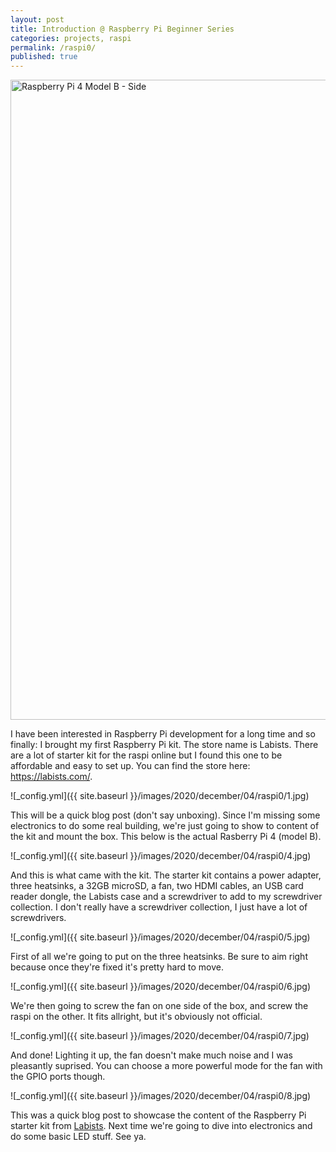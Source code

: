 ```yaml
---
layout: post
title: Introduction @ Raspberry Pi Beginner Series
categories: projects, raspi
permalink: /raspi0/
published: true
---
```


<a title="Miiicihiaieil  Hieinizilieir / Wikimedia Commons" href="https://commons.wikimedia.org/wiki/File:Raspberry_Pi_4_Model_B_-_Side.jpg"><img width="1024" alt="Raspberry Pi 4 Model B - Side" src="https://upload.wikimedia.org/wikipedia/commons/thumb/f/f1/Raspberry_Pi_4_Model_B_-_Side.jpg/1024px-Raspberry_Pi_4_Model_B_-_Side.jpg"></a>

I have been interested in Raspberry Pi development for a long time and so finally: I brought my first Raspberry Pi kit. The store name is Labists. There are a lot of starter kit for the raspi online but I found this one to be affordable and easy to set up. You can find the store here: <https://labists.com/>.

![_config.yml]({{ site.baseurl }}/images/2020/december/04/raspi0/1.jpg)


This will be a quick blog post (don't say unboxing). Since I'm missing some electronics to do some real building, we're just going to show to content of the kit and mount the box. This below is the actual Rasberry Pi 4 (model B).

![_config.yml]({{ site.baseurl }}/images/2020/december/04/raspi0/4.jpg)


And this is what came with the kit. The starter kit contains a power adapter, three heatsinks, a 32GB microSD, a fan, two HDMI cables, an USB card reader dongle, the Labists case and a screwdriver to add to my screwdriver collection. I don't really have a screwdriver collection, I just have a lot of screwdrivers.

![_config.yml]({{ site.baseurl }}/images/2020/december/04/raspi0/5.jpg)


First of all we're going to put on the three heatsinks. Be sure to aim right because once they're fixed it's pretty hard to move.

![_config.yml]({{ site.baseurl }}/images/2020/december/04/raspi0/6.jpg)


We're then going to screw the fan on one side of the box, and screw the raspi on the other. It fits allright, but it's obviously not official.

![_config.yml]({{ site.baseurl }}/images/2020/december/04/raspi0/7.jpg)


And done! Lighting it up, the fan doesn't make much noise and I was pleasantly suprised. You can choose a more powerful mode for the fan with the GPIO ports though.

![_config.yml]({{ site.baseurl }}/images/2020/december/04/raspi0/8.jpg)


This was a quick blog post to showcase the content of the Raspberry Pi starter kit from [Labists](https://labists.com/). Next time we're going to dive into electronics and do some basic LED stuff. See ya.

